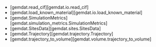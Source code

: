 - [gemdat.read_cif][gemdat.io.read_cif]
- [gemdat.load_known_material][gemdat.io.load_known_material]
- [gemdat.SimulationMetrics][gemdat.simulation_metrics.SimulationMetrics]
- [gemdat.SitesData][gemdat.sites.SitesData]
- [gemdat.Trajectory][gemdat.trajectory.Trajectory]
- [gemdat.trajectory_to_volume][gemdat.volume.trajectory_to_volume]
